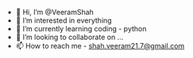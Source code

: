- 👋 Hi, I’m @VeeramShah
- 👀 I’m interested in everything
- 🌱 I’m currently learning coding - python
- 💞️ I’m looking to collaborate on ...
- 📫 How to reach me - shah.veeram21.7@gmail.com

<!---
VeeramShah/VeeramShah is a ✨ special ✨ repository because its `VeeramCoder.md` (this file) appears on your GitHub profile.
You can click the Preview link to take a look at your changes.
--->
